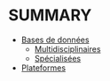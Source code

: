 # SUMMARY

* [Bases de données](01-bases-de-donnees/README.md)
    * [Multidisciplinaires](01-bases-de-donnees/01-multidisciplinaire.md)
    * [Spécialisées](01-bases-de-donnees/02-specialisee.md)
* [Plateformes](02-plateformes.md)
